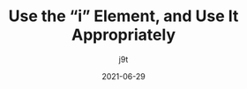 ---
author: j9t
date: 2021-06-29
tags:
  - html
  - semantics
target_url: https://meiert.com/en/blog/use-i-appropriately/
title: Use the “i” Element, and Use It Appropriately
---